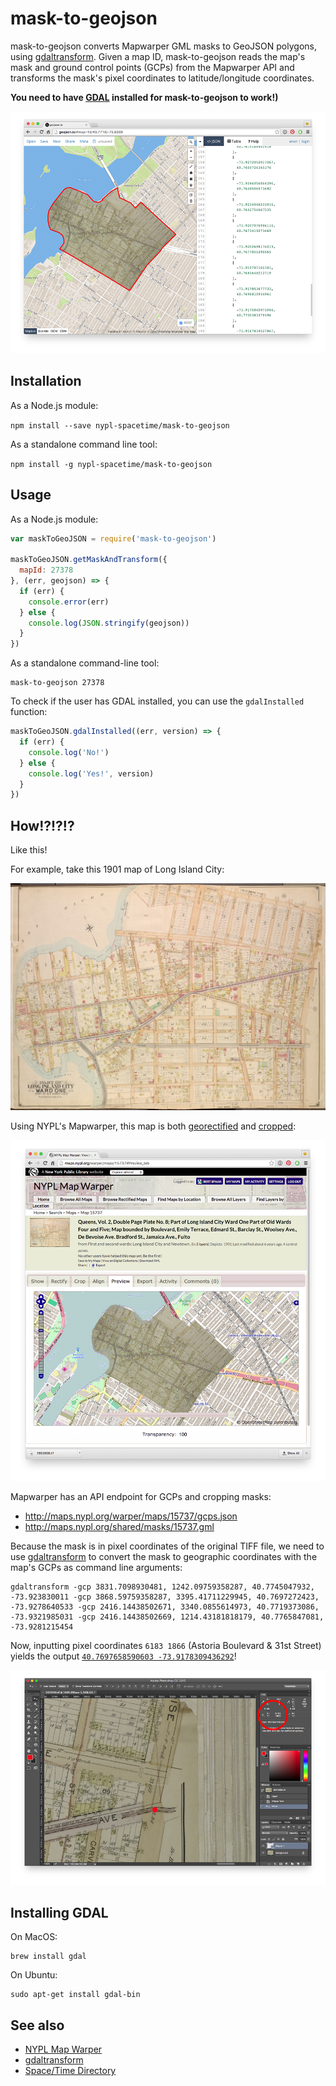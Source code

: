 # mask-to-geojson

mask-to-geojson converts Mapwarper GML masks to GeoJSON polygons, using [gdaltransform](http://www.gdal.org/gdaltransform.html). Given a map ID, mask-to-geojson reads the map's mask and ground control points (GCPs) from the Mapwarper API and transforms the mask's pixel coordinates to latitude/longitude coordinates.

__You need to have [GDAL](http://www.gdal.org/) installed for mask-to-geojson to work!)__

![](images/geojson.png)

## Installation

As a Node.js module:

`npm install --save nypl-spacetime/mask-to-geojson`

As a standalone command line tool:

`npm install -g nypl-spacetime/mask-to-geojson`

## Usage

As a Node.js module:

```js
var maskToGeoJSON = require('mask-to-geojson')

maskToGeoJSON.getMaskAndTransform({
  mapId: 27378
}, (err, geojson) => {
  if (err) {
    console.error(err)
  } else {
    console.log(JSON.stringify(geojson))
  }
})
```

As a standalone command-line tool:

```
mask-to-geojson 27378
```

To check if the user has GDAL installed, you can use the `gdalInstalled` function:

```js
maskToGeoJSON.gdalInstalled((err, version) => {
  if (err) {
    console.log('No!')
  } else {
    console.log('Yes!', version)
  }
})
```

## How!?!?!?

Like this!

For example, take this 1901 map of Long Island City:

[![](images/63226e55-ebe7-159d-e040-e00a1806318b.jpg)](http://maps.nypl.org/warper/maps/15737#Show_tab)

Using NYPL's Mapwarper, this map is both [georectified](http://maps.nypl.org/warper/maps/15737#Rectify_tab) and [cropped](http://maps.nypl.org/warper/maps/15737#Crop_tab):

[![](images/mapwarper.png)](http://maps.nypl.org/warper/maps/15737#Preview_tab)

Mapwarper has an API endpoint for GCPs and cropping masks:

- http://maps.nypl.org/warper/maps/15737/gcps.json
- http://maps.nypl.org/shared/masks/15737.gml

Because the mask is in pixel coordinates of the original TIFF file, we need to use [gdaltransform](http://www.gdal.org/gdaltransform.html) to convert the mask to geographic coordinates with the map's GCPs as command line arguments:

```
gdaltransform -gcp 3831.7098930481, 1242.09759358287, 40.7745047932, -73.923830011 -gcp 3868.59759358287, 3395.41711229945, 40.7697272423, -73.9278640533 -gcp 2416.14438502671, 3340.0855614973, 40.7719373086, -73.9321985031 -gcp 2416.14438502669, 1214.43181818179, 40.7765847081, -73.9281215454
```

Now, inputting pixel coordinates `6183 1866` (Astoria Boulevard & 31st Street) yields the output [`40.7697658590603 -73.9178309436292`](http://www.openstreetmap.org/search?query=40.7697658590603%2C%20-73.9178309436292#map=19/40.76977/-73.91783)!

![](images/photoshop.png)

## Installing GDAL

On MacOS:

    brew install gdal

On Ubuntu:

    sudo apt-get install gdal-bin

## See also

- [NYPL Map Warper](http://maps.nypl.org/warper/)
- [gdaltransform](http://www.gdal.org/gdaltransform.html)
- [Space/Time Directory](http://spacetime.nypl.org/)

